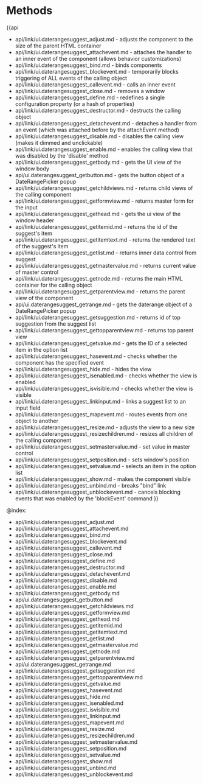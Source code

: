 Methods
=======

{{api
- api/link/ui.daterangesuggest_adjust.md - adjusts the component to the size of the parent HTML container
- api/link/ui.daterangesuggest_attachevent.md - attaches the handler to an inner event of the component (allows behavior customizations)
- api/link/ui.daterangesuggest_bind.md - binds components
- api/link/ui.daterangesuggest_blockevent.md - temporarily blocks triggering of ALL events of the calling object
- api/link/ui.daterangesuggest_callevent.md - calls an inner event
- api/link/ui.daterangesuggest_close.md - removes a window
- api/link/ui.daterangesuggest_define.md - redefines a single configuration property (or a hash of properties)
- api/link/ui.daterangesuggest_destructor.md - destructs the calling object
- api/link/ui.daterangesuggest_detachevent.md - detaches a handler from an event (which was attached before by the attachEvent method)
- api/link/ui.daterangesuggest_disable.md - disables the calling view (makes it dimmed and unclickable)
- api/link/ui.daterangesuggest_enable.md - enables the calling view that was disabled by the 'disable' method
- api/link/ui.daterangesuggest_getbody.md - gets the UI view of the window body
- api/ui.daterangesuggest_getbutton.md - gets the button object of a DateRangePicker popup
- api/link/ui.daterangesuggest_getchildviews.md - returns child views of the calling component
- api/link/ui.daterangesuggest_getformview.md - returns master form for the input
- api/link/ui.daterangesuggest_gethead.md - gets the ui view of the window header
- api/link/ui.daterangesuggest_getitemid.md - returns the id of the suggest's item
- api/link/ui.daterangesuggest_getitemtext.md - returns the rendered text of the suggest's item
- api/link/ui.daterangesuggest_getlist.md - returns inner data control from suggest
- api/link/ui.daterangesuggest_getmastervalue.md - returns current value of master control
- api/link/ui.daterangesuggest_getnode.md - returns the main HTML container for the calling object
- api/link/ui.daterangesuggest_getparentview.md - returns the parent view of the component
- api/ui.daterangesuggest_getrange.md - gets the daterange object of a DateRangePicker popup
- api/link/ui.daterangesuggest_getsuggestion.md - returns id of top suggestion from the suggest list
- api/link/ui.daterangesuggest_gettopparentview.md - returns top parent view
- api/link/ui.daterangesuggest_getvalue.md - gets the ID of a selected item in the option list
- api/link/ui.daterangesuggest_hasevent.md - checks whether the component has the specified event
- api/link/ui.daterangesuggest_hide.md - hides the view
- api/link/ui.daterangesuggest_isenabled.md - checks whether the view is enabled
- api/link/ui.daterangesuggest_isvisible.md - checks whether the view is visible
- api/link/ui.daterangesuggest_linkinput.md - links a suggest list to an input field
- api/link/ui.daterangesuggest_mapevent.md - routes events from one object to another
- api/link/ui.daterangesuggest_resize.md - adjusts the view to a new size
- api/link/ui.daterangesuggest_resizechildren.md - resizes all children of the calling component
- api/link/ui.daterangesuggest_setmastervalue.md - set value in master control
- api/link/ui.daterangesuggest_setposition.md - sets window's position
- api/link/ui.daterangesuggest_setvalue.md - selects an item in the option list
- api/link/ui.daterangesuggest_show.md - makes the component visible
- api/link/ui.daterangesuggest_unbind.md - breaks "bind" link
- api/link/ui.daterangesuggest_unblockevent.md - cancels blocking events that was enabled by the 'blockEvent' command
}}

@index:
- api/link/ui.daterangesuggest_adjust.md
- api/link/ui.daterangesuggest_attachevent.md
- api/link/ui.daterangesuggest_bind.md
- api/link/ui.daterangesuggest_blockevent.md
- api/link/ui.daterangesuggest_callevent.md
- api/link/ui.daterangesuggest_close.md
- api/link/ui.daterangesuggest_define.md
- api/link/ui.daterangesuggest_destructor.md
- api/link/ui.daterangesuggest_detachevent.md
- api/link/ui.daterangesuggest_disable.md
- api/link/ui.daterangesuggest_enable.md
- api/link/ui.daterangesuggest_getbody.md
- api/ui.daterangesuggest_getbutton.md
- api/link/ui.daterangesuggest_getchildviews.md
- api/link/ui.daterangesuggest_getformview.md
- api/link/ui.daterangesuggest_gethead.md
- api/link/ui.daterangesuggest_getitemid.md
- api/link/ui.daterangesuggest_getitemtext.md
- api/link/ui.daterangesuggest_getlist.md
- api/link/ui.daterangesuggest_getmastervalue.md
- api/link/ui.daterangesuggest_getnode.md
- api/link/ui.daterangesuggest_getparentview.md
- api/ui.daterangesuggest_getrange.md
- api/link/ui.daterangesuggest_getsuggestion.md
- api/link/ui.daterangesuggest_gettopparentview.md
- api/link/ui.daterangesuggest_getvalue.md
- api/link/ui.daterangesuggest_hasevent.md
- api/link/ui.daterangesuggest_hide.md
- api/link/ui.daterangesuggest_isenabled.md
- api/link/ui.daterangesuggest_isvisible.md
- api/link/ui.daterangesuggest_linkinput.md
- api/link/ui.daterangesuggest_mapevent.md
- api/link/ui.daterangesuggest_resize.md
- api/link/ui.daterangesuggest_resizechildren.md
- api/link/ui.daterangesuggest_setmastervalue.md
- api/link/ui.daterangesuggest_setposition.md
- api/link/ui.daterangesuggest_setvalue.md
- api/link/ui.daterangesuggest_show.md
- api/link/ui.daterangesuggest_unbind.md
- api/link/ui.daterangesuggest_unblockevent.md


